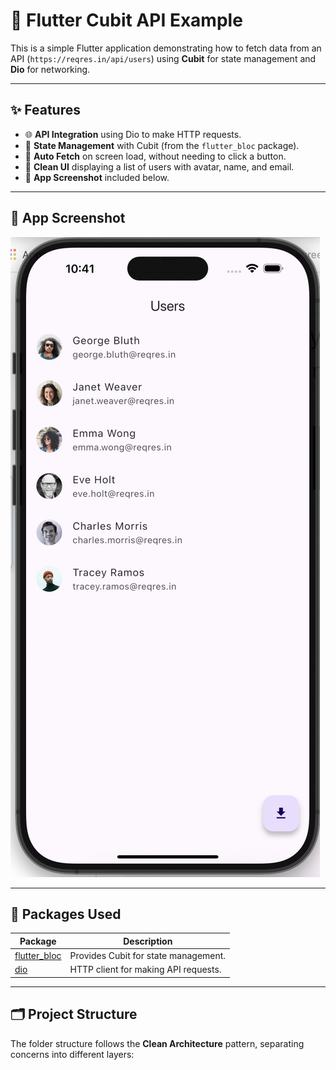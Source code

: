 # 📱 Flutter Cubit API Example

This is a simple Flutter application demonstrating how to fetch data from an API (`https://reqres.in/api/users`) using **Cubit** for state management and **Dio** for networking.

---

## ✨ Features

- 🌐 **API Integration** using Dio to make HTTP requests.
- 🧠 **State Management** with Cubit (from the `flutter_bloc` package).
- 🚫 **Auto Fetch** on screen load, without needing to click a button.
- 🎨 **Clean UI** displaying a list of users with avatar, name, and email.
- 📸 **App Screenshot** included below.

---

## 📸 App Screenshot

![User List](assets/screenshots/emulator.png)

---

## 🧪 Packages Used

| Package               | Description                        |
|-----------------------|------------------------------------|
| [flutter_bloc](https://pub.dev/packages/flutter_bloc) | Provides Cubit for state management. |
| [dio](https://pub.dev/packages/dio)                | HTTP client for making API requests. |

---

## 🗂️ Project Structure

The folder structure follows the **Clean Architecture** pattern, separating concerns into different layers:

